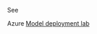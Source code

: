 See

Azure [Model deployment lab](https://learn.microsoft.com/en-us/azure/machine-learning/tutorial-deploy-model?view=azureml-api-2)

